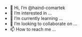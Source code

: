 - 👋 Hi, I’m @haind-comartek
- 👀 I’m interested in ...
- 🌱 I’m currently learning ...
- 💞️ I’m looking to collaborate on ...
- 📫 How to reach me ...

<!---
haind-comartek/haind-comartek is a ✨ special ✨ repository because its `README.md` (this file) appears on your GitHub profile.
You can click the Preview link to take a look at your changes.
--->
